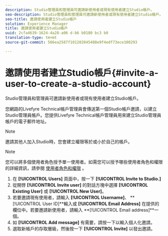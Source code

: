 ```yaml
---
description: Studio管理員和管理員可邀請新使用者或現有使用者建立Studio帳戶。
seo-description: Studio管理員和管理員可邀請新使用者或現有使用者建立Studio帳戶。
seo-title: 邀請使用者建立Studio帳戶
solution: Experience Manager
title: 邀請使用者建立Studio帳戶
uuid: 2cfa4639-1624-4a28-a06 d-b6 b0180 bc3 b0
translation-type: tm+mt
source-git-commit: 566ea2587f101202045488e9f4edf73ece100293

---
```



# 邀請使用者建立Studio帳戶{#invite-a-user-to-create-a-studio-account}

Studio管理員和管理員可邀請新使用者或現有使用者建立Studio帳戶。

您網路的Livefyre Technical帳戶管理員會傳送第一個Studio帳戶邀請，以建立Studio管理員帳戶。您提供Livefyre Technical帳戶管理員用來建立Studio管理員帳戶的電子郵件地址。

>[!NOTE]
>
>邀請其他人加入Studio時，您會建立權限等於或小於自己的帳戶。

>[!NOTE]
>
>您可以將多個使用者角色授予單一使用者。如需您可以授予哪些使用者角色和權限的詳細資訊，請參閱 [使用者角色和權限](../c-users-creating-accounts-with-studio-access/c-user-types.md#c_user_types) 。

1. 在 **[!UICONTROL Users]** 頁面中，按一下 **[!UICONTROL Invite to Studio.]**
1. 從開啓 **[!UICONTROL Invite user]** 的對話方塊中選擇 **[!UICONTROL Existing User]** 或 **[!UICONTROL New User]**。
1. 若要邀請現有使用者，請輸入 **[!UICONTROL Username]**、 **[!UICONTROL User ID]**輸入或 **[!UICONTROL Email Address]** 在提供的欄位中。若要邀請新使用者，請輸入 **[!UICONTROL Email address]**一個。
1. 如 **[!UICONTROL Add message]** 有需要，請按一下以輸入個人化邀請。
1. 選取新帳戶的存取層級，然後按一下 **[!UICONTROL Invite]** 以發出邀請。
